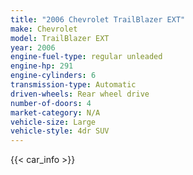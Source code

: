 ```yaml
---
title: "2006 Chevrolet TrailBlazer EXT"
make: Chevrolet
model: TrailBlazer EXT
year: 2006
engine-fuel-type: regular unleaded
engine-hp: 291
engine-cylinders: 6
transmission-type: Automatic
driven-wheels: Rear wheel drive
number-of-doors: 4
market-category: N/A
vehicle-size: Large
vehicle-style: 4dr SUV
---
```


{{< car_info >}}
